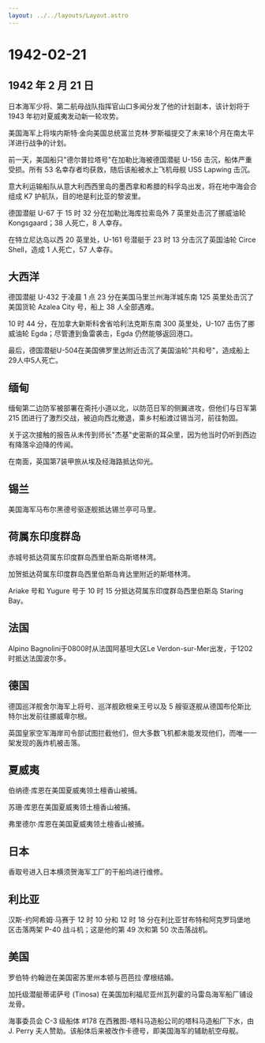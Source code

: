 ```yaml
---
layout: ../../layouts/Layout.astro
---
```


# 1942-02-21

## 1942 年 2 月 21 日

日本海军少将、第二航母战队指挥官山口多闻分发了他的计划副本，该计划将于
1943 年初对夏威夷发动新一轮攻势。

美国海军上将埃内斯特·金向美国总统富兰克林·罗斯福提交了未来18个月在南太平洋进行战争的计划。

前一天，美国船只"德尔普拉塔号"在加勒比海被德国潜艇 U-156
击沉，船体严重受损。所有 53 名幸存者均获救，随后该船被水上飞机母舰 USS
Lapwing 击沉。

意大利运输船队从意大利西西里岛的墨西拿和希腊的科孚岛出发，将在地中海会合组成
K7 护航队，目的地是利比亚的黎波里。

德国潜艇 U-67 于 15 时 32 分在加勒比海库拉索岛外 7 英里处击沉了挪威油轮
Kongsgaard；38 人死亡，8 人幸存。

在特立尼达岛以西 20 英里处，U-161 号潜艇于 23 时 13 分击沉了英国油轮
Circe Shell，造成 1 人死亡，57 人幸存。

## 大西洋

德国潜艇 U-432 于凌晨 1 点 23 分在美国马里兰州海洋城东南 125
英里处击沉了美国货轮 Azalea City 号，船上 38 人全部遇难。

10 时 44 分，在加拿大新斯科舍省哈利法克斯东南 300 英里处，U-107
击伤了挪威油轮 Egda；尽管遭到鱼雷袭击，Egda 仍然能够返回港口。

最后，德国潜艇U-504在美国佛罗里达附近击沉了美国油轮"共和号"，造成船上29人中5人死亡。

## 缅甸

缅甸第二边防军被部署在斋托小道以北，以防范日军的侧翼进攻，但他们与日军第
215 团进行了激烈交战，被迫向西北撤退，乘乡村船渡过锡当河，前往勃固。

关于这次接触的报告从未传到师长"杰基"史密斯的耳朵里，因为他当时仍听到西边有降落伞迫降的传闻。

在南面，英国第7装甲旅从埃及经海路抵达仰光。

## 锡兰

美国海军马布尔黑德号驱逐舰抵达锡兰亭可马里。

## 荷属东印度群岛

赤城号抵达荷属东印度群岛西里伯斯岛斯塔林湾。

加贺抵达荷属东印度群岛西里伯斯岛肯达里附近的斯塔林湾。

Ariake 号和 Yugure 号于 10 时 15 分抵达荷属东印度群岛西里伯斯岛 Staring
Bay。

## 法国

Alpino Bagnolini于0800时从法国阿基坦大区Le
Verdon-sur-Mer出发，于1202时抵达法国波尔多。

## 德国

德国巡洋舰舍尔海军上将号、巡洋舰欧根亲王号以及 5
艘驱逐舰从德国布伦斯比特尔出发前往挪威卑尔根。

英国皇家空军海岸司令部试图拦截他们，但大多数飞机都未能发现他们，而唯一一架发现的轰炸机被击落。

## 夏威夷

伯纳德·库恩在美国夏威夷领土檀香山被捕。

苏珊·库恩在美国夏威夷领土檀香山被捕。

弗里德尔·库恩在美国夏威夷领土檀香山被捕。

## 日本

香取号进入日本横须贺海军工厂的干船坞进行维修。

## 利比亚

汉斯-约阿希姆·马赛于 12 时 10 分和 12 时 18
分在利比亚甘布特和阿克罗玛堡地区击落两架 P-40 战斗机；这是他的第 49
次和第 50 次击落战机。

## 美国

罗伯特·约翰逊在美国密苏里州本顿与芭芭拉·摩根结婚。

加托级潜艇蒂诺萨号 (Tinosa)
在美国加利福尼亚州瓦列霍的马雷岛海军船厂铺设龙骨。

海事委员会 C-3 级船体 #178 在西雅图-塔科马造船公司的塔科马造船厂下水，由
J. Perry 夫人赞助。该船体后来被改作卡德号，即美国海军的辅助航空母舰。